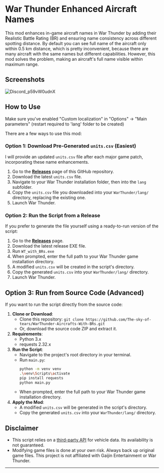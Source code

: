 # War Thunder Enhanced Aircraft Names

This mod enhances in-game aircraft names in War Thunder by adding their Realistic Battle Rating (BR) and ensuring name consistency across different spotting distance. By default you can see full name of the aircraft only within 0.5 km distance, which is pretty inconvenient, because there are many aircraft with the same names but different capabilities. However, this mod solves the problem, making an aircraft's full name visible within maximum range.

## Screenshots

![Discord_p59vW0udnX](https://github.com/user-attachments/assets/badb9810-1ede-4588-91ea-b81132cbd919)

## How to Use

Make sure you've enabled "Custom localization" in "Options" -> "Main parameters" (restart required to 'lang' folder to be created)

There are a few ways to use this mod:

### Option 1: Download Pre-Generated `units.csv` (Easiest)

I will provide an updated `units.csv` file after each major game patch, incorporating these name enhancements.
1.  Go to the [**Releases**](https://github.com/The-sky-of-tears/WarThunder-Aircrafts-With-BRs/releases/tag/main) page of this GitHub repository.
2.  Download the latest `units.csv` file.
3.  Navigate to your War Thunder installation folder, then into the `lang` subfolder.
4.  Copy the `units.csv` file you downloaded into your `WarThunder/lang/` directory, replacing the existing one.
5.  Launch War Thunder.

### Option 2: Run the Script from a Release

If you prefer to generate the file yourself using a ready-to-run version of the script:
1.  Go to the [**Releases**](https://github.com/The-sky-of-tears/WarThunder-Aircrafts-With-BRs/releases/tag/main) page.
2.  Download the latest release EXE file.
3.  Run `WT_with_BRs.exe`
4.  When prompted, enter the full path to your War Thunder game installation directory.
5.  A modified `units.csv` will be created in the script's directory.
6.  Copy the generated `units.csv` into your `WarThunder/lang/` directory.
7.  Launch War Thunder.

## Option 3: Run from Source Code (Advanced)

If you want to run the script directly from the source code:
1.  **Clone or Download**:
    * Clone this repository: `git clone https://github.com/The-sky-of-tears/WarThunder-Aircrafts-With-BRs.git`
    * Or, download the source code ZIP and extract it.
2.  **Requirements**:
    * Python 3.x
    * requests 2.32.x
3.  **Run the Script**:
    * Navigate to the project's root directory in your terminal.
    * Run `main.py`:
        ```bash
        python -m venv venv
        .\venv\Scripts\activate
        pip install requests
        python main.py
        ```
    * When prompted, enter the full path to your War Thunder game installation directory.
4.  **Apply the Mod**:
    * A modified `units.csv` will be generated in the script's directory.
    * Copy the generated `units.csv` into your `WarThunder/lang/` directory.

## Disclaimer

* This script relies on a [third-party API](https://github.com/Sgambe33/WarThunder-Vehicles-API) for vehicle data. Its availability is not guaranteed.
* Modifying game files is done at your own risk. Always back up original game files. This project is not affiliated with Gaijin Entertainment or War Thunder.

---
